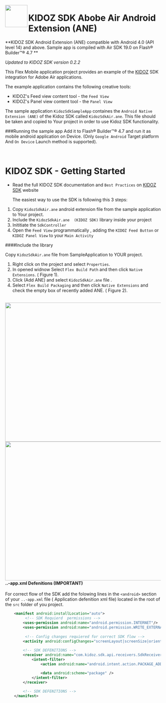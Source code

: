 <a href="url"><img src="https://github.com/Kidoz-SDK/Kidoz_Android_SDK_Example/blob/master/graphics/App%20icon.png" align="left" height="72" width="72" ></a>

KIDOZ SDK Abobe Air Android Extension (ANE)
=================================
**KIDOZ SDK Android Extension (ANE) compatible with Android 4.0 (API level 14) and above. Sample app is compiled with Air SDK 19.0 on   Flash® Builder™® 4.7 **

*Updated to KIDOZ SDK version 0.2.2*

This Flex Mobile application  project provides an example of the [KIDOZ](http://www.kidoz.net) SDK integration for Adobe Air applications.

The example application contains the following creative tools:
* KIDOZ's Feed view content tool - the `Feed View`
* KIDOZ's Panel view content tool - the `Panel View`


The sample application `KidozSdkSampleApp` containes the `Android Native Extension (ANE)` of the Kidoz SDK called  `KidozSdkAir.ane`. This file should be taken and copied to Your project in order to use Kidoz SDK functionality.

###Running the sample app
Add it to Flash® Builder™® 4.7 and run it as mobile android application on Device. (Only `Google Android` Target platform And `On Device` Launch method is supported).

</br>

KIDOZ SDK - Getting Started
=================================
- 	Read the full KIDOZ SDK documentation and `Best Practices` on [KIDOZ SDK](http://kidoz.net/marketing/newsletter/sdk/SDK.pdf) website
 
	The easiest way to use the SDK is following this 3 steps:

1. Copy `KidozSdkAir.ane` android extension file from the sample application to Your project.
1. Include the `KidozSdkAir.ane  (KIDOZ SDK)` library inside your project
2. Inititiate the `SdkController`
3. Open the `Feed View` programmatically , adding the `KIDOZ Feed Button` or `KIDOZ Panel View` to your `Main Activity`


####Include the library

Copy `KidozSdkAir.ane` file from SampleApplication to YOUR project.

1. Right click on the project and select `Properties`.
2. In opened widnow Select `Flex Build Path` and then click `Native Extensions`. ( Figure 1).
3. Click (Add ANE) and select `KidozSdkAir.ane` file .
4. Select `Flex Build Packaging` and then click `Native Extensions` and check the empty box of recently added ANE. ( Figure 2).



</br>
<a href="url"><img src="https://s3.amazonaws.com/kidoz-cdn/sdk/air_tut_1.jpg" align="left" height="450" width="777" ></a>
</br>



</br>
<a href="url"><img src="https://s3.amazonaws.com/kidoz-cdn/sdk/air_tut_2.jpg" align="left" height="450" width="742" ></a>
</br>


#### ..-app.xml  Defenitions (IMPORTANT)
For correct flow of the SDK add the folowing lines in the `<android>` section of your `..-app.xml` file ( Application defenition xml file) located in the root of the `src` folder of you project.

```xml
 	<manifest android:installLocation="auto">	
 	     <!-- SDK Requierd  permissions -->
	    <uses-permission android:name="android.permission.INTERNET"/>
	    <uses-permission android:name="android.permission.WRITE_EXTERNAL_STORAGE"/>
	    
	     <!-- Config changes requiered for correct SDK flow -->
	    <activity android:configChanges="screenLayout|screenSize|orientation|keyboard"/> 
	    
	    <!-- SDK DEFENITIONS -->
        <receiver android:name="com.kidoz.sdk.api.receivers.SdkReceiver" >
            <intent-filter>
                <action android:name="android.intent.action.PACKAGE_ADDED" />

                <data android:scheme="package" />
            </intent-filter>
        </receiver>
        
        <!-- SDK DEFENITIONS -->
	</manifest>
``` 
